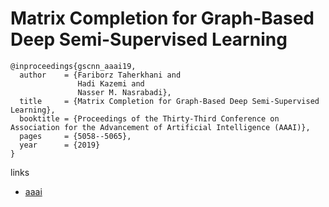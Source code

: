 #  Matrix Completion for Graph-Based Deep Semi-Supervised Learning 

```
@inproceedings{gscnn_aaai19,
  author    = {Fariborz Taherkhani and
               Hadi Kazemi and
               Nasser M. Nasrabadi},
  title     = {Matrix Completion for Graph-Based Deep Semi-Supervised Learning},
  booktitle = {Proceedings of the Thirty-Third Conference on Association for the Advancement of Artificial Intelligence (AAAI)},
  pages     = {5058--5065},
  year      = {2019}
}
```

links
- [aaai](https://aaai.org/ojs/index.php/AAAI/article/view/4438)
